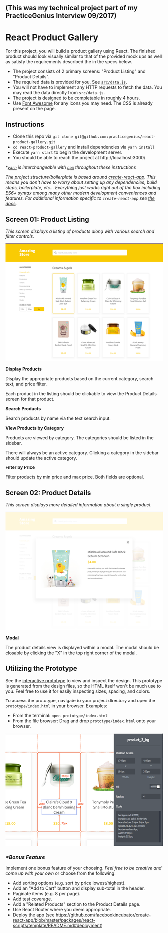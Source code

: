 ## (This was my technical project part of my PracticeGenius Interview 09/2017)


# React Product Gallery

For this project, you will build a product gallery using React. The finished product should look visually similar to that of the provided mock ups as well as satisfy the requirements described the in the specs below.
 
- The project consists of 2 primary screens: "Product Listing" and "Product Details".
- The required data is provided for you. See [`src/data.js`](src/data.js).
- You will not have to implement any HTTP requests to fetch the data. You may read the data directly from `src/data.js`.
- The project is designed to be completable in roughly 4 hours.
- Use [Font Awesome](http://fontawesome.io/examples/) for any icons you may need. The CSS is already present on the page.


## Instructions

- Clone this repo via `git clone git@github.com:practicegenius/react-product-gallery.git`
- `cd react-product-gallery` and install dependencies via `yarn install`
- Execute `yarn start` to begin the development server.
- You should be able to reach the project at http://localhost:3000/

_*[`yarn`](https://yarnpkg.com) is interchangeable with [`npm`](https://www.npmjs.com/) throughout these instructions_

_The project structure/boilerplate is based around [create-react-app](https://github.com/facebookincubator/create-react-app#create-react-app).
 This means you don't have to worry about setting up any dependencies, build steps, boilerplate, etc... Everything just works right out of the box including ES6+ syntax among many other modern development conveniences and features.  For additional information specific to `create-react-app` see [the docs](https://github.com/facebookincubator/create-react-app#create-react-app-)._

## Screen 01: Product Listing

_This screen displays a listing of products along with various search and filter controls._

![Screen: Gallery](prototype/Screen%20Gallery.png)

**Display Products**

Display the appropriate products based on the current category, search text, and price filter.

Each product in the listing should be clickable to view the Product Details screen for that product.

**Search Products**

Search products by name via the text search input.

**View Products by Category**

Products are viewed by category. The categories should be listed in the sidebar.

There will always be an active category. Clicking a category in the sidebar should update the active category.

**Filter by Price**
 
Filter products by min price and max price. Both fields are optional.

## Screen 02: Product Details

_This screen displays more detailed information about a single product._

![Screen: Product Details](prototype/Screen%20Product%20Details.png)

**Modal**

The product details view is displayed within a modal. The modal should be closable by clicking the "X" in the top right corner of the modal.

## Utilizing the Prototype

See the [interactive prototype](prototype/index.html) to view and inspect the design. This prototype is generated from the design files, so the HTML itself won't be much use to you. Feel free to use it for easily inspecting sizes, spacing, and colors.

To access the prototype, navigate to your project directory and open the `prototype/index.html` in your browser. Examples:

* From the terminal: `open prototype/index.html`
* From the file browser: Drag and drop `prototype/index.html` onto your browser.

![mockup/prototype](prototype/prototype-screenshot.png)

### _*Bonus Feature_

Implement one bonus feature of your choosing. _Feel free to be creative and come up with your own_ or choose from the following:
- Add sorting options (e.g. sort by price lowest/highest).
- Add an "Add to Cart" button and display sub-total in the header.
- Paginate items (e.g. 8 per page).
- Add test coverage.
- Add a "Related Products" section to the Product Details page.
- Use React Router where you deem appropriate.
- Deploy the app (see https://github.com/facebookincubator/create-react-app/blob/master/packages/react-scripts/template/README.md#deployment)
